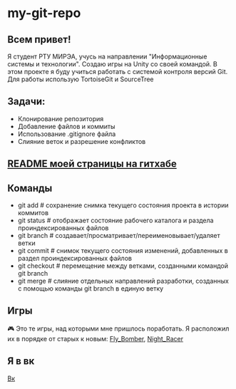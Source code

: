 # my-git-repo
## Всем привет! 
Я студент РТУ МИРЭА, учусь на направлении "Информационные системы и технологии". Создаю игры на Unity со своей командой. В этом проекте я буду учиться работать с системой контроля версий Git. Для работы использую
TortoiseGit и SourceTree
## Задачи:

* Клонирование репозитория
* Добавление файлов и коммиты
* Использование .gitignore файла
* Слияние веток и разрешение конфликтов

## <a href="https://github.com/Gribnoi17/Gribnoi17">README моей страницы на гитхабе</a>

## Команды
* git add      # сохранение снимка текущего состояния проекта в истории коммитов
* git status   # отображает состояние рабочего каталога и раздела проиндексированных файлов
* git branch   # создавает/просматривает/переименовывает/удаляет ветки
* git commit   # снимок текущего состояния изменений, добавленных в раздел проиндексированных файлов
* git checkout # перемещение между ветками, созданными командой git branch
* git merge    # слияние отдельных направлений разработки, созданных с помощью команды git branch в единую ветку

## Игры
🎮 Это те игры, над которыми мне пришлось поработать. Я расположил их в порядке от старых к новым: <a href="https://play.google.com/store/apps/details?id=com.SugoiDekaiGames">Fly_Bomber</a>,
 <a href="https://yandex.ru/games/app/221501?utm_source=game_popup_menu">Night_Racer</a>

## Я в вк 
<a href="https://vk.com/slooner_1">Вк</a>
